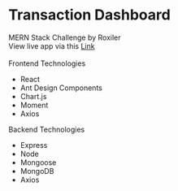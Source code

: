 # Transaction Dashboard
MERN Stack Challenge by Roxiler
<br/>
View live app via this [Link](https://roxiler-assignment-frontend-4kxt.onrender.com)
<br/>
<br/>
Frontend Technologies
- React
- Ant Design Components
- Chart.js
- Moment
- Axios

Backend Technologies
- Express
- Node
- Mongoose
- MongoDB
- Axios
